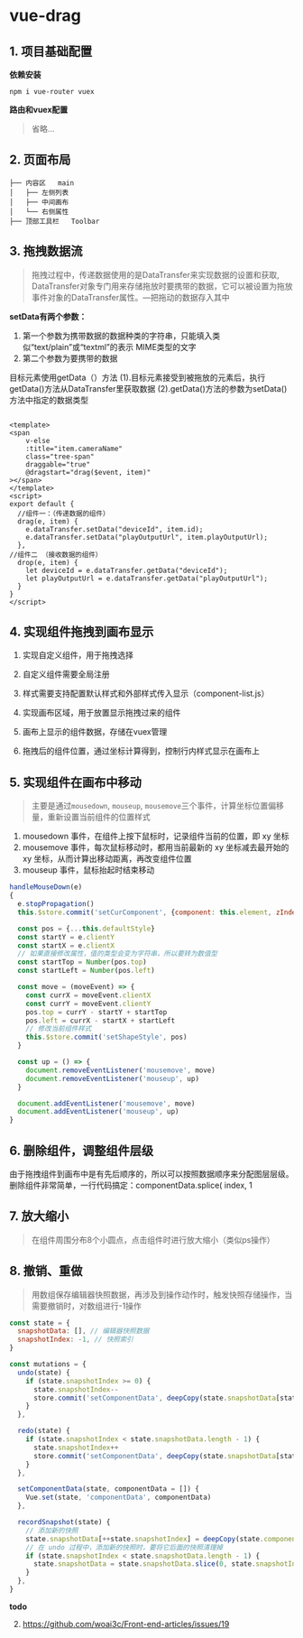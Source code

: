 # vue-drag

## 1. 项目基础配置

**依赖安装**

```shell
npm i vue-router vuex
```

**路由和vuex配置**

> 省略...

## 2. 页面布局

```text
├── 内容区   main               
│   ├── 左侧列表                
│   ├── 中间画布            
│   └── 右侧属性             
├── 顶部工具栏   Toolbar

```

## 3. 拖拽数据流

> 拖拽过程中，传递数据使用的是DataTransfer来实现数据的设置和获取,
> DataTransfer对象专门用来存储拖放时要携带的数据，它可以被设置为拖放事件对象的DataTransfer属性。—把拖动的数据存入其中

**setData有两个参数：**

1. 第一个参数为携带数据的数据种类的字符串，只能填入类 似“text/plain”或“textml”的表示 MIME类型的文字
2. 第二个参数为要携带的数据

目标元素使用getData（）方法
(1).目标元素接受到被拖放的元素后，执行getData()方法从DataTransfer里获取数据
(2).getData()方法的参数为setData()方法中指定的数据类型

```vue

<template>
<span
    v-else
    :title="item.cameraName"
    class="tree-span"
    draggable="true"
    @dragstart="drag($event, item)"
></span>
</template>
<script>
export default {
  //组件一：（传递数据的组件）
  drag(e, item) {
    e.dataTransfer.setData("deviceId", item.id);
    e.dataTransfer.setData("playOutputUrl", item.playOutputUrl);
  },
//组件二 （接收数据的组件）
  drop(e, item) {
    let deviceId = e.dataTransfer.getData("deviceId");
    let playOutputUrl = e.dataTransfer.getData("playOutputUrl");
  }
}
</script>
```

## 4. 实现组件拖拽到画布显示

1. 实现自定义组件，用于拖拽选择
  1. 自定义组件需要全局注册
  2. 样式需要支持配置默认样式和外部样式传入显示（component-list.js）

2. 实现画布区域，用于放置显示拖拽过来的组件
  1. 画布上显示的组件数据，存储在vuex管理
  2. 拖拽后的组件位置，通过坐标计算得到，控制行内样式显示在画布上

## 5. 实现组件在画布中移动

> 主要是通过`mousedown`, `mouseup`, `mousemove`三个事件，计算坐标位置偏移量，重新设置当前组件的位置样式

1. mousedown 事件，在组件上按下鼠标时，记录组件当前的位置，即 xy 坐标
2. mousemove 事件，每次鼠标移动时，都用当前最新的 xy 坐标减去最开始的 xy 坐标，从而计算出移动距离，再改变组件位置
3. mouseup 事件，鼠标抬起时结束移动

```js
handleMouseDown(e)
{
  e.stopPropagation()
  this.$store.commit('setCurComponent', {component: this.element, zIndex: this.zIndex})

  const pos = {...this.defaultStyle}
  const startY = e.clientY
  const startX = e.clientX
  // 如果直接修改属性，值的类型会变为字符串，所以要转为数值型
  const startTop = Number(pos.top)
  const startLeft = Number(pos.left)

  const move = (moveEvent) => {
    const currX = moveEvent.clientX
    const currY = moveEvent.clientY
    pos.top = currY - startY + startTop
    pos.left = currX - startX + startLeft
    // 修改当前组件样式
    this.$store.commit('setShapeStyle', pos)
  }

  const up = () => {
    document.removeEventListener('mousemove', move)
    document.removeEventListener('mouseup', up)
  }

  document.addEventListener('mousemove', move)
  document.addEventListener('mouseup', up)
}
```

## 6. 删除组件，调整组件层级

>
由于拖拽组件到画布中是有先后顺序的，所以可以按照数据顺序来分配图层层级。删除组件非常简单，一行代码搞定：componentData.splice(
index, 1

## 7. 放大缩小

> 在组件周围分布8个小圆点，点击组件时进行放大缩小（类似ps操作）

## 8. 撤销、重做

> 用数组保存编辑器快照数据，再涉及到操作动作时，触发快照存储操作，当需要撤销时，对数组进行-1操作

```js
const state = {
  snapshotData: [], // 编辑器快照数据
  snapshotIndex: -1, // 快照索引
}

const mutations = {
  undo(state) {
    if (state.snapshotIndex >= 0) {
      state.snapshotIndex--
      store.commit('setComponentData', deepCopy(state.snapshotData[state.snapshotIndex]))
    }
  },

  redo(state) {
    if (state.snapshotIndex < state.snapshotData.length - 1) {
      state.snapshotIndex++
      store.commit('setComponentData', deepCopy(state.snapshotData[state.snapshotIndex]))
    }
  },

  setComponentData(state, componentData = []) {
    Vue.set(state, 'componentData', componentData)
  },

  recordSnapshot(state) {
    // 添加新的快照
    state.snapshotData[++state.snapshotIndex] = deepCopy(state.componentData)
    // 在 undo 过程中，添加新的快照时，要将它后面的快照清理掉
    if (state.snapshotIndex < state.snapshotData.length - 1) {
      state.snapshotData = state.snapshotData.slice(0, state.snapshotIndex + 1)
    }
  },
}
```

**todo**

2. https://github.com/woai3c/Front-end-articles/issues/19